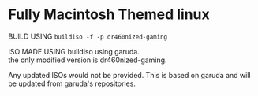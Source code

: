 # Fully Macintosh Themed linux      

BUILD USING `buildiso -f -p dr460nized-gaming`     

 
ISO MADE USING buildiso using garuda.       
the only modified version is dr460nized-gaming.          

Any updated ISOs would not be provided. This is based on garuda and will be updated from garuda's repositories.
